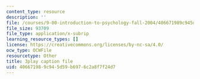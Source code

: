 ```yaml
---
content_type: resource
description: ''
file: /courses/9-00-introduction-to-psychology-fall-2004/406671989c945d59b6976c2a8f7f24d7_10506.vtt
file_size: 93709
file_type: application/x-subrip
learning_resource_types: []
license: https://creativecommons.org/licenses/by-nc-sa/4.0/
ocw_type: OCWFile
resourcetype: Other
title: 3play caption file
uid: 40667198-9c94-5d59-b697-6c2a8f7f24d7
---
```

